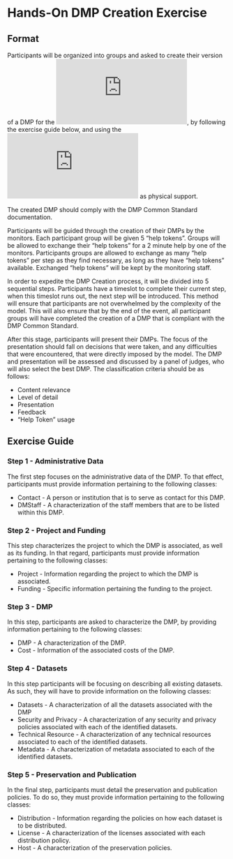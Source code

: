 # Hands-On DMP Creation Exercise

## Format

Participants will be organized into groups and asked to create their version of a DMP for the ![mock project](https://github.com/BioData-PT/Ready4BioDataManagement/blob/master/Materials/Mock_Project.md), by following the exercise guide below, and using the ![canvas](https://github.com/BioData-PT/Ready4BioDataManagement/blob/master/Materials/Canvas_DMP.pdf) as physical support.

The created DMP should comply with the DMP Common Standard documentation.

Participants will be guided through the creation of their DMPs by the monitors. Each participant group will be given 5 “help tokens”. Groups will be allowed to exchange their “help tokens” for a 2 minute help by one of the monitors. Participants groups are allowed to exchange as many “help tokens” per step as they find necessary, as long as they have “help tokens” available. Exchanged “help tokens” will be kept by the monitoring staff.

In order to expedite the DMP Creation process, it will be divided into 5 sequential steps. Participants have a timeslot to complete their current step, when this timeslot runs out, the next step will be introduced. This method will ensure that participants are not overwhelmed by the complexity of the model. This will also ensure that by the end of the event, all participant groups will have completed the creation of a DMP that is compliant with the DMP Common Standard.

After this stage, participants will present their DMPs. The focus of the presentation should fall on decisions that were taken, and any difficulties that were encountered, that were directly imposed by the model.
The DMP and presentation will be assessed and discussed by a panel of judges, who will also select the best DMP.
The classification criteria should be as follows:
- Content relevance
- Level of detail
- Presentation
- Feedback
- “Help Token” usage 


## Exercise Guide
### Step 1 - Administrative Data
The first step focuses on the administrative data of the DMP. To that effect, participants must provide information pertaining to the following classes:
- Contact - A person or institution that is to serve as contact for this DMP.
- DMStaff - A characterization of the staff members that are to be listed within this DMP.

### Step 2 - Project and Funding
This step characterizes the project to which the DMP is associated, as well as its funding. In that regard, participants must provide information pertaining to the following classes:
- Project - Information regarding the project to which the DMP is associated.
- Funding - Specific information pertaining the funding to the project.

### Step 3 - DMP
In this step, participants are asked to characterize the DMP, by providing information pertaining to the following classes:
- DMP - A characterization of the DMP.
- Cost - Information of the associated costs of the DMP.

### Step 4 - Datasets
In this step participants will be focusing on describing all existing datasets. As such, they will have to provide information on the following classes:

- Datasets - A characterization of all the datasets associated with the DMP
- Security and Privacy - A characterization of any security and privacy policies associated with each of the identified datasets.
- Technical Resource - A characterization of any technical resources associated to each of the identified datasets.
- Metadata - A characterization of metadata associated to each of the identified datasets.

### Step 5 - Preservation and Publication
In the final step, participants must detail the preservation and publication policies. To do so, they must provide information pertaining to the following classes:

- Distribution - Information regarding the policies on how each dataset is to be distributed.
- License - A characterization of the licenses associated with each distribution policy.
- Host - A characterization of the preservation policies.
